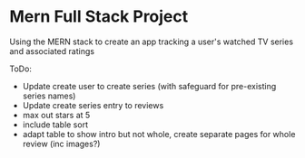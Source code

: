 # Mern Full Stack Project

Using the MERN stack to create an app tracking a user's watched TV series and associated ratings 

ToDo:

- Update create user to create series (with safeguard for pre-existing series names)
- Update create series entry to reviews
- max out stars at 5
- include table sort
- adapt table to show intro but not whole, create separate pages for whole review (inc images?)
